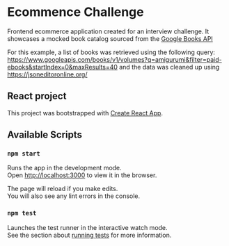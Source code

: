 # Ecommence Challenge

Frontend ecommerce application created for an interview challenge.
It showcases a mocked book catalog sourced from the [Google Books API](https://developers.google.com/books/docs/v1/using)

For this example, a list of books was retrieved using the following query: https://www.googleapis.com/books/v1/volumes?q=amigurumi&filter=paid-ebooks&startIndex=0&maxResults=40
and the data was cleaned up using https://jsoneditoronline.org/

## React project

This project was bootstrapped with [Create React App](https://github.com/facebook/create-react-app).

## Available Scripts

### `npm start`

Runs the app in the development mode.\
Open [http://localhost:3000](http://localhost:3000) to view it in the browser.

The page will reload if you make edits.\
You will also see any lint errors in the console.

### `npm test`

Launches the test runner in the interactive watch mode.\
See the section about [running tests](https://facebook.github.io/create-react-app/docs/running-tests) for more information.
